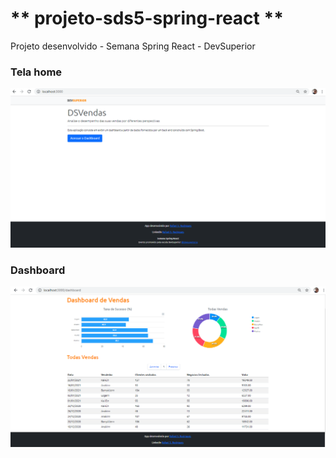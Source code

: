 # ** projeto-sds5-spring-react **
Projeto desenvolvido - Semana Spring React - DevSuperior

### Tela home

<img src="/home.png" width="1200px" heigth="1200px" />

### Dashboard
<img src="/dashboard.png" width="1200px" heigth="1200px" />

